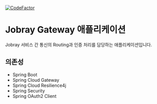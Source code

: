 [![CodeFactor](https://www.codefactor.io/repository/github/nhnsoft-cst-toy/jobray-gateway/badge)](https://www.codefactor.io/repository/github/nhnsoft-cst-toy/jobray-gateway)
# Jobray Gateway 애플리케이션
Jobray 서비스 간 통신의 Routing과 인증 처리를 담당하는 애플리케이션입니다.

## 의존성
* Spring Boot
* Spring Cloud Gateway
* Spring Cloud Resilience4j
* Spring Security
* Spring OAuth2 Client